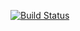 [![Build Status](https://travis-ci.org/netbe/netbe.github.com.svg?branch=develop)](https://travis-ci.org/netbe/netbe.github.com)
